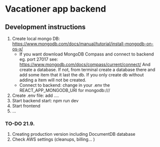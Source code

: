 # Vacationer app backend

## Development instructions
1. Create local mongo DB: 
    https://www.mongodb.com/docs/manual/tutorial/install-mongodb-on-os-x/
    - If you want download MongoDB Compass and connect to backend eg. port 27017 see: 
    https://www.mongodb.com/docs/compass/current/connect/ And create a database. 
    If not, from terminal create a database there and add some item that it last the db. If you only create db without adding a item will not be created.
    - Connect to backend: change in your .env the REACT_APP_MONGODB_URI for mongodb://<port>/<db name>
2. Create .env file: add ....
3. Start backend start: npm run dev
4. Start frontend
5. ...

### TO-DO 21.9.
1. Creating production version including DocumentDB database
2. Check AWS settings (cleanups, billing… )